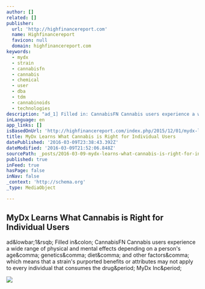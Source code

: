 ```yaml
---
author: []
related: []
publisher:
  url: 'http://highfinancereport.com'
  name: Highfinancereport
  favicon: null
  domain: highfinancereport.com
keywords:
  - mydx
  - strain
  - cannabisfn
  - cannabis
  - chemical
  - user
  - dba
  - tdm
  - cannabinoids
  - technologies
description: "ad_1] Filled in: CannabisFN Cannabis users experience a wide range of physical and mental effects depending on a person's age, genetics, diet, and other factors, which means that a strain's purported benefits or attributes may not apply to every individual that consumes the drug. MyDx Inc."
inLanguage: en
app_links: []
isBasedOnUrl: 'http://highfinancereport.com/index.php/2015/12/01/mydx-learns-what-cannabis-is-right-for-individual-users/'
title: MyDx Learns What Cannabis is Right for Individual Users
datePublished: '2016-03-09T23:38:43.392Z'
dateModified: '2016-03-09T21:52:06.848Z'
sourcePath: _posts/2016-03-09-mydx-learns-what-cannabis-is-right-for-individual-users.md
published: true
inFeed: true
hasPage: false
inNav: false
_context: 'http://schema.org'
_type: MediaObject

---
```

<article style=""><h1>MyDx Learns What Cannabis is Right for Individual Users</h1><p>ad&amp;lowbar;1&amp;rsqb; Filled in&amp;colon; CannabisFN Cannabis users experience a wide range of physical and mental effects depending on a person's age&amp;comma; genetics&amp;comma; diet&amp;comma; and other factors&amp;comma; which means that a strain's purported benefits or attributes may not apply to every individual that consumes the drug&amp;period; MyDx Inc&amp;period;</p><img src="http://highfinancereport.com/wp-content/uploads/2015/12/Sitefeatureimage.png" /></article>